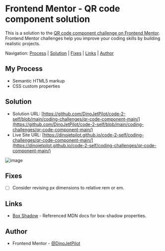 # Frontend Mentor - QR code component solution

This is a solution to the [QR code component challenge on Frontend Mentor](https://www.frontendmentor.io/challenges/qr-code-component-iux_sIO_H). Frontend Mentor challenges help you improve your coding skills by building realistic projects. 

Navigation: [Process](#process)  |  [Solution](#solution)  |  [Fixes](#fixes)  |  [Links](#links)  |  [Author](#author)
##

## My Process

- Semantic HTML5 markup
- CSS custom properties

## Solution

- Solution URL: [https://github.com/DinoJetPilot/code-2-self/blob/main/coding-challenges/qr-code-component-main/](https://github.com/DinoJetPilot/code-2-self/blob/main/coding-challenges/qr-code-component-main/)
- Live Site URL: [https://dinojetpilot.github.io/code-2-self/coding-challenges/qr-code-component-main/](https://dinojetpilot.github.io/code-2-self/coding-challenges/qr-code-component-main/)

![image](https://user-images.githubusercontent.com/92833227/178158697-21e3d993-7d51-42e4-b462-719fa382965c.png)

## Fixes

- [ ] Consider revising px dimensions to relative rem or em.


## Links

- [Box Shadow](https://developer.mozilla.org/en-US/docs/Web/CSS/box-shadow) - Referenced MDN docs for box-shadow properties.


## Author

- Frontend Mentor - [@DinoJetPilot](https://www.frontendmentor.io/profile/DinoJetPilot)
